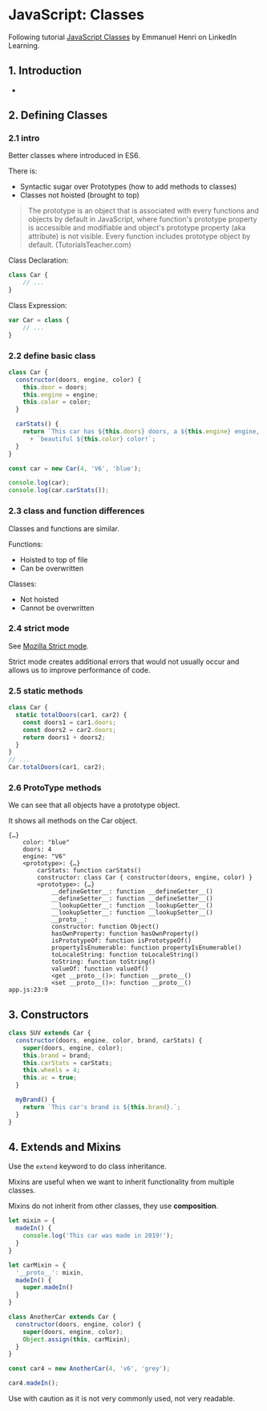 # JavaScript: Classes

Following tutorial [JavaScript Classes](https://www.linkedin.com/learning/javascript-classes-2/javascript-classes-demystified?u=2091708)
by Emmanuel Henri on LinkedIn Learning.

## 1. Introduction

-

## 2. Defining Classes

### 2.1 intro

Better classes where introduced in ES6.

There is:
* Syntactic sugar over Prototypes (how to add methods to classes)
* Classes not hoisted (brought to top)

> The prototype is an object that is associated with every functions and
> objects by default in JavaScript, where function's prototype property is
> accessible and modifiable and object's prototype property (aka attribute) is
> not visible. Every function includes prototype object by default.
> (TutorialsTeacher.com)

Class Declaration:
```js
class Car {
    // ...
}
```

Class Expression:
```js
var Car = class {
    // ...
}
```

### 2.2 define basic class

```js
class Car {
  constructor(doors, engine, color) {
    this.door = doors;
    this.engine = engine;
    this.color = color;
  }

  carStats() {
    return `This car has ${this.doors} doors, a ${this.engine} engine, and a `
      + `beautiful ${this.color} color!`;
  }
}

const car = new Car(4, 'V6', 'blue');

console.log(car);
console.log(car.carStats());
```

### 2.3 class and function differences

Classes and functions are similar.

Functions:
* Hoisted to top of file
* Can be overwritten

Classes:
* Not hoisted
* Cannot be overwritten

### 2.4 strict mode

See [Mozilla Strict mode](https://developer.mozilla.org/en-US/docs/Web/JavaScript/Reference/Strict_mode).

Strict mode creates additional errors that would not usually occur and allows
us to improve performance of code.

### 2.5 static methods

```js
class Car {
  static totalDoors(car1, car2) {
    const doors1 = car1.doors;
    const doors2 = car2.doors;
    return doors1 + doors2;
  }
}
// ...
Car.totalDoors(car1, car2);
```

### 2.6 ProtoType methods

We can see that all objects have a prototype object.

It shows all methods on the Car object.

```
{…}
    color: "blue"
    doors: 4
    engine: "V6"
    <prototype>: {…}
        carStats: function carStats()
        constructor: class Car { constructor(doors, engine, color) }
        <prototype>: {…}
            __defineGetter__: function __defineGetter__()
            __defineSetter__: function __defineSetter__()
            __lookupGetter__: function __lookupGetter__()
            __lookupSetter__: function __lookupSetter__()
            __proto__:
            constructor: function Object()
            hasOwnProperty: function hasOwnProperty()​​​
            isPrototypeOf: function isPrototypeOf()​​​
            propertyIsEnumerable: function propertyIsEnumerable()​​​
            toLocaleString: function toLocaleString()​​​
            toString: function toString()​​​
            valueOf: function valueOf()​​​
            <get __proto__()>: function __proto__()​​​
            <set __proto__()>: function __proto__()
app.js:23:9
```

## 3. Constructors

```js
class SUV extends Car {
  constructor(doors, engine, color, brand, carStats) {
    super(doors, engine, color);
    this.brand = brand;
    this.carStats = carStats;
    this.wheels = 4;
    this.ac = true;
  }

  myBrand() {
    return `This car's brand is ${this.brand}.`;
  }
}
```

## 4. Extends and Mixins

Use the `extend` keyword to do class inheritance.

Mixins are useful when we want to inherit functionality from multiple classes.

Mixins do not inherit from other classes, they use **composition**.

```js
let mixin = {
  madeIn() {
    console.log('This car was made in 2019!');
  }
}

let carMixin = {
  '__proto__': mixin,
  madeIn() {
    super.madeIn()
  }
}

class AnotherCar extends Car {
  constructor(doors, engine, color) {
    super(doors, engine, color);
    Object.assign(this, carMixin);
  }
}

const car4 = new AnotherCar(4, 'v6', 'grey');

car4.madeIn();
```

Use with caution as it is not very commonly used, not very readable.
